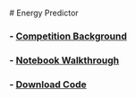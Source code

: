 <br/>
# Energy Predictor

###  - [Competition Background](https://github.com/Sammyzysheng/ML2-TP2-Team3/Write-Up.pdf)
### - [Notebook Walkthrough](https://sammyzysheng.github.io/ML2-TP2-Team3/Energy-Predictor)
###  - [Download Code](https://github.com/Sammyzysheng/ML2-TP2-Team3/TP2-Energy.R)
<br/>
<br/>


